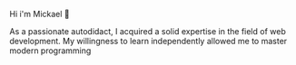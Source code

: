 Hi i'm Mickael 👋

As a passionate autodidact, I acquired a solid expertise in the field of web development. My willingness to learn independently allowed me to master modern programming
